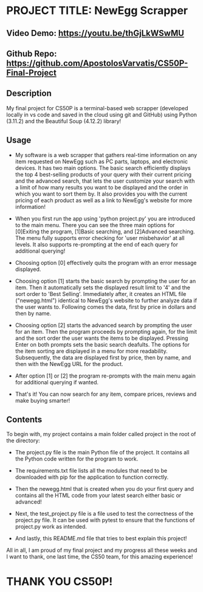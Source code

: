 # PROJECT TITLE: NewEgg Scrapper
## Video Demo:  https://youtu.be/thGjLkWSwMU
## Github Repo: https://github.com/ApostolosVarvatis/CS50P-Final-Project
## Description
My final project for CS50P is a terminal-based web scrapper (developed locally in vs code and saved in the cloud using git and GitHub) using Python (3.11.2) and the Beautiful Soup (4.12.2) library!

## Usage

- My software is a web scrapper that gathers real-time information on any item requested on NewEgg such as PC parts, laptops, and electronic devices.
  It has two main options. The basic search efficiently displays the top 4 best-selling products of your query with their current pricing and the advanced search, that lets the user customize your search with a limit of how many results you want to be displayed and the order in which you want to sort them by. It also provides you with the current pricing of each product as well as a link to NewEgg's website for more information!

- When you first run the app using 'python project.py' you are introduced to the main menu. There you can see the three main options for [0]Exiting the program, [1]Basic searching, and [2]Advanced searching.
  The menu fully supports error checking for 'user misbehavior' at all levels. It also supports re-prompting at the end of each query for additional querying!

- Choosing option [0] effectively quits the program with an error message displayed.

- Choosing option [1] starts the basic search by prompting the user for an item. Then it automatically sets the displayed result limit to '4' and the sort order to 'Best Selling'.
  Immediately after, it creates an HTML file ("newegg.html") identical to NewEgg's website to further analyze data if the user wants to. Following comes the data, first by price in dollars and then by name.
  
- Choosing option [2] starts the advanced search by prompting the user for an item. Then the program proceeds by prompting again, for the limit and the sort order the user wants the items to be displayed.
  Pressing Enter on both prompts sets the basic search deafults. The options for the item sorting are displayed in a menu for more readability. Subsequently, the data are displayed first by price, then by name, and then with the NewEgg URL for the product.

- After option [1] or [2] the program re-prompts with the main menu again for additional querying if wanted.

- That's it! You can now search for any item, compare prices, reviews and make buying smarter!

## Contents

To begin with, my project contains a main folder called project in the root of the directory:

- The project.py file is the main Python file of the project. It contains all the Python code written for the program to work.

- The requirements.txt file lists all the modules that need to be downloaded with pip for the application to function correctly.

- Then the newegg.html that is created when you do your first query and contains all the HTML code from your latest search either basic or advanced!

- Next, the test_project.py file is a file used to test the correctness of the project.py file. It can be used with pytest to ensure that the functions of project.py work as intended.

- And lastly, this README.md file that tries to best explain this project!


All in all, I am proud of my final project and my progress all these weeks and I want to thank, one last time, the CS50 team, for this amazing experience!

# THANK YOU CS50P!